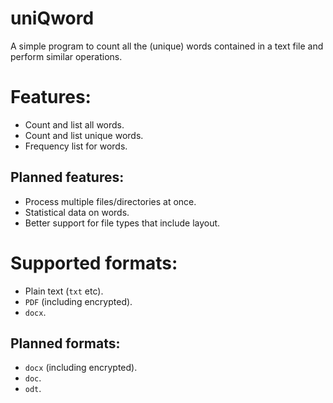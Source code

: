 # uniQword
A simple program to count all the (unique) words contained in a text file and perform similar operations.

# Features:
- Count and list all words.
- Count and list unique words.
- Frequency list for words.

## Planned features:
- Process multiple files/directories at once.
- Statistical data on words.
- Better support for file types that include layout.

# Supported formats:
- Plain text (`txt` etc).
- `PDF` (including encrypted).
- `docx`.

## Planned formats:
- `docx` (including encrypted).
- `doc`.
- `odt`.